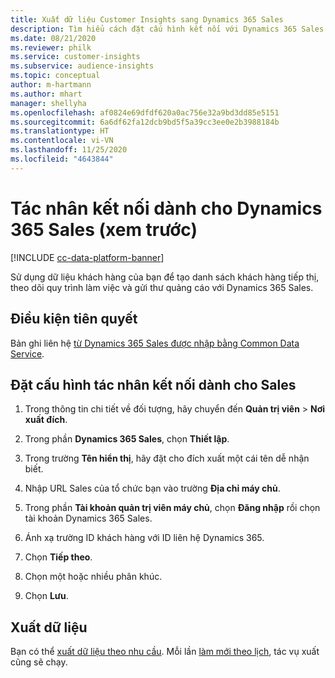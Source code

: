 ```yaml
---
title: Xuất dữ liệu Customer Insights sang Dynamics 365 Sales
description: Tìm hiểu cách đặt cấu hình kết nối với Dynamics 365 Sales.
ms.date: 08/21/2020
ms.reviewer: philk
ms.service: customer-insights
ms.subservice: audience-insights
ms.topic: conceptual
author: m-hartmann
ms.author: mhart
manager: shellyha
ms.openlocfilehash: af0824e69dfdf620a0ac756e32a9bd3dd85e5151
ms.sourcegitcommit: 6a6df62fa12dcb9bd5f5a39cc3ee0e2b3988184b
ms.translationtype: HT
ms.contentlocale: vi-VN
ms.lasthandoff: 11/25/2020
ms.locfileid: "4643844"
---
```

# <a name="connector-for-dynamics-365-sales-preview"></a>Tác nhân kết nối dành cho Dynamics 365 Sales (xem trước)

[!INCLUDE [cc-data-platform-banner](../includes/cc-data-platform-banner.md)]

Sử dụng dữ liệu khách hàng của bạn để tạo danh sách khách hàng tiếp thị, theo dõi quy trình làm việc và gửi thư quảng cáo với Dynamics 365 Sales.

## <a name="prerequisite"></a>Điều kiện tiên quyết

Bản ghi liên hệ [từ Dynamics 365 Sales được nhập bằng Common Data Service](connect-power-query.md).

## <a name="configure-the-connector-for-sales"></a>Đặt cấu hình tác nhân kết nối dành cho Sales

1. Trong thông tin chi tiết về đối tượng, hãy chuyển đến **Quản trị viên** > **Nơi xuất đích**.

1. Trong phần **Dynamics 365 Sales**, chọn **Thiết lập**.

1. Trong trường **Tên hiển thị**, hãy đặt cho đích xuất một cái tên dễ nhận biết.

1. Nhập URL Sales của tổ chức bạn vào trường **Địa chỉ máy chủ**.

1. Trong phần **Tài khoản quản trị viên máy chủ**, chọn **Đăng nhập** rồi chọn tài khoản Dynamics 365 Sales.

1. Ánh xạ trường ID khách hàng với ID liên hệ Dynamics 365.

1. Chọn **Tiếp theo**.

1. Chọn một hoặc nhiều phân khúc.

1. Chọn **Lưu**.

## <a name="export-the-data"></a>Xuất dữ liệu

Bạn có thể [xuất dữ liệu theo nhu cầu](export-destinations.md). Mỗi lần [làm mới theo lịch](system.md#schedule-tab), tác vụ xuất cũng sẽ chạy.

